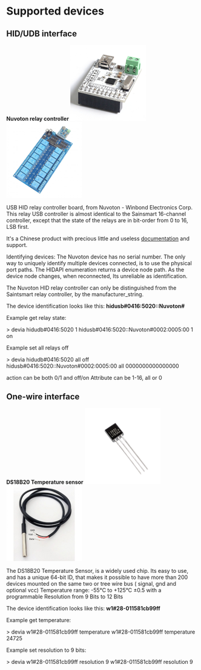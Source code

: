 # Supported devices

## HID/UDB interface

**Nuvoton relay controller** ![](image/relay-controller-nuvoton.png) ![](image/relay-controller-nuvoton16.png) 

USB HID relay controller board, from Nuvoton - Winbond Electronics Corp. 
This relay USB controller is almost identical to the Sainsmart 16-channel controller, except that the state of the relays are in bit-order from 0 to 16, LSB first.

It's a Chinese product with precious little and useless [documentation](https://www.cafago.com/en/p-e1812-1.html) and support.

Identifying devices:
The Nuvoton device has no serial number. The only way to uniquely identify multiple devices connected, is to use the physical port paths.
The HIDAPI enumeration returns a device node path. As the device node changes, when reconnected, Its unreliable as identification.

The Nuvoton HID relay controller can only be distinguished from the Saintsmart relay controller, by the manufacturer_string.

The device identification looks like this: **hidusb#0416:5020::Nuvoton#** 

Example get relay state:

\> devia hidudb#0416:5020 1
hidusb#0416:5020::Nuvoton#0002:0005:00 1 on

Example set all relays off

\> devia hidudb#0416:5020 all off 
hidusb#0416:5020::Nuvoton#0002:0005:00 all 0000000000000000

action can be both 0/1 and off/on
Attribute can be 1-16, all or 0

## One-wire interface

**DS18B20 Temperature sensor** ![](image/ds18s20.png) ![](image/ds18b20-waterproof.png) 

The DS18B20 Temperature Sensor, is a widely used chip. Its easy to use, and has a unique 64-bit ID, that makes it possible to have more than 200 devices mounted on the same two or tree wire bus ( signal, gnd and optional vcc) 
Temperature range: -55°C to +125°C ±0.5 with a programmable Resolution from 9 Bits to 12 Bits

The device identification looks like this: **w1#28-011581cb99ff** 

Example get temperature:

\> devia w1#28-011581cb99ff temperature
w1#28-011581cb99ff temperature 24725

Example set resolution to 9 bits:

\> devia w1#28-011581cb99ff resolution 9
w1#28-011581cb99ff resolution 9


